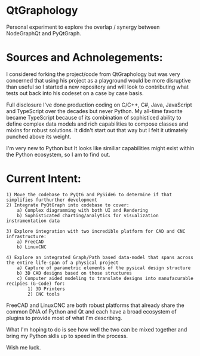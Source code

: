 # QtGraphology
Personal experiment to explore the overlap / synergy between NodeGraphQt and PyQtGraph.

# Sources and Achnolegements:
I considered forking the project/code from QtGraphology but was very concerned that using his project as a playground would be more disruptive than useful so I started a new repository and will look to contributing what tests out back into his codeset on a case by case basis.

Full disclosure I've done production coding on C/C++, C#, Java, JavaScript and TypeScript over the decades but never Python.  My all-time favorite became TypeScript because of its combination of sophisticed ability to define complex data models and rich capabilities to compose classes and mixins for robust solutions.  It didn't start out that way but I felt it utimately punched above its weight.

I'm very new to Python but It looks like similiar capabilities might exist within the Python ecosystem, so I am to find out.

# Current Intent:
    1) Move the codebase to PyQt6 and PySide6 to determine if that simplifies furthurther development
    2) Integrate PyQtGraph into codebase to cover:
        a) Complex diagramming with both UI and Rendering
        b) Sophisticated charting/analytics for visualization instramentation data

    3) Explore integration with two incredible platform for CAD and CNC infrastructure:
        a) FreeCAD
        b) LinuxCNC

    4) Explore an integrated Graph/Path based data-model that spans across the entire life-span of a physical project
        a) Capture of parametric elements of the pysical design structure
        b) 3D CAD designs based on those structures
        c) Computer aided modeling to translate designs into manufacurable recipies (G-Code) for:
            1) 3D Printers
            2) CNC tools

FreeCAD and LinuxCNC are both robust platforms that already share the common DNA of Python and Qt and each have a broad ecosystem of plugins to provide most of what I'm describing.

What I'm hoping to do is see how well the two can be mixed together and bring my Python sklls up to speed in the process.

Wish me luck.
